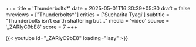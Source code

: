 +++
title = 'Thunderbolts*'
date = 2025-05-01T16:30:39+05:30
draft = false
mreviews = ["Thunderbolts*"]
critics = ['Sucharita Tyagi']
subtitle = "Thunderbolts isn’t earth shattering but..."
media = 'video'
source = '_ZARlyC9bE8'
score = 7
+++

{{< youtube id="_ZARlyC9bE8" loading="lazy" >}}
